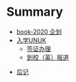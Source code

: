 # Summary

* [book-2020 企划](README.md)
* [入学UNUK](Chap01-Entry/README.md)
    * [签证办理](Chap01-Entry/visa.md)
    <!-- * [特刊：起飞之前，忘带了什么？](Chap01-Entry/flight.md) -->
    * [到校（英）报道](Chap01-Entry/registration.md)
    <!-- * [院内迎新](Chap01-Entry/schoolwelcome.md) -->
<!-- * [生活指南](Chap02-Life/README.md)
    * [特刊：如何在英尽快安顿？](Chap02-Life/settle.md)
    * [饮食](Chap02-Life/food.md)
    * [交通](Chap02-Life/transportation.md)
    * [住宿](Chap02-Life/accommodation.md)
    * [体育运动](Chap02-Life/sports.md)
    * [紧急事态](Chap02-Life/emergency.md)
* [学术指南](Chap03-Academy/README.md)
    * [选课](Chap03-Academy/moduleselection.md)
    * [上课](Chap03-Academy/module.md)
    * [特刊：学不会，该怎么办？](Chap03-Academy/revive.md)
    * [课余活动](Chap03-Academy/extracurricular.md)
    * [NAA](Chap03-Academy/naa.md)
* [生涯建议](Chap04-Career/README.md)
    * [大四](Chap04-Career/finalyear.md)
    * [申研](Chap04-Career/postgraduate.md)
    * [就业](Chap04-Career/employment.md) -->
* [后记](POST.md)